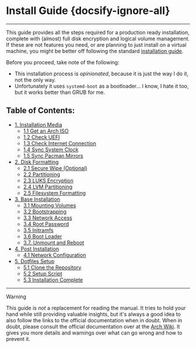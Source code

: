 # Install Guide {docsify-ignore-all}
---

This guide provides all the steps required for a production ready installation, complete with (almost) full disk
encryption and logical volume management.
If these are not features you need, or are planning to just install on a virtual machine, you might be better off
following the standard [installation guide](https://wiki.archlinux.org/index.php/Installation_guide).

Before you proceed, take note of the following:
* This installation process is _opinionated_, because it is just the way I do it, not the only way.
* Unfortunately it uses `systemd-boot` as a bootloader...
  I know, I hate it too, but it works better than GRUB for me.

## Table of Contents:
* [1. Installation Media](install_guide/10_InstallationMedia)
    * [1.1 Get an Arch ISO](install_guide/10_InstallationMedia#_11-get-an-arch-iso)
    * [1.2 Check UEFI](install_guide/10_InstallationMedia#_12-check-uefi)
    * [1.3 Check Internet Connection](install_guide/10_InstallationMedia#_13-check-internet-connection)
    * [1.4 Sync System Clock](install_guide/10_InstallationMedia#_14-sync-system-clock)
    * [1.5 Sync Pacman Mirrors](install_guide/10_InstallationMedia#_15-sync-pacman-mirrors)
* [2. Disk Formatting](install_guide/20_DiskFormatting)
    * [2.1 Secure Wipe (Optional)](install_guide/20_DiskFormatting#_21-secure-wipe-optional)
    * [2.2 Partitioning](install_guide/20_DiskFormatting#_22-partitioning)
    * [2.3 LUKS Encryption](install_guide/20_DiskFormatting#_23-luks-encryption)
    * [2.4 LVM Partitioning](install_guide/20_DiskFormatting#_24-lvm-partitioning)
    * [2.5 Filesystem Formatting](install_guide/20_DiskFormatting#_25-filesystem-formatting)
* [3. Base Installation](install_guide/30_BaseInstallation)
    * [3.1 Mounting Volumes](install_guide/30_BaseInstallation#_31-mounting-volumes)
    * [3.2 Bootstrapping](install_guide/30_BaseInstallation#_32-bootstrapping)
    * [3.3 Network Access](install_guide/30_BaseInstallation#_33-network-access)
    * [3.4 Root Password](install_guide/30_BaseInstallation#_34-root-password)
    * [3.5 Initramfs](install_guide/30_BaseInstallation#_35-initramfs)
    * [3.6 Boot Loader](install_guide/30_BaseInstallation#_36-boot-loader)
    * [3.7. Unmount and Reboot](install_guide/30_BaseInstallation#_37-unmount-and-reboot)
* [4. Post Installation](install_guide/40_PostInstallation)
    * [4.1 Network Configuration](install_guide/40_PostInstallation#_41-network-configuration)
* [5. Dotfiles Setup](install_guide/50_DotfilesSetup)
    * [5.1 Clone the Repository](install_guide/50_DotfilesSetup#_51-clone-the-repository)
    * [5.2 Setup Script](install_guide/50_DotfilesSetup#_52-setup-script)
    * [5.3 Installation Complete](install_guide/50_DotfilesSetup#_53-installation-complete)

---

> [!WARNING]
> This guide is _not_ a replacement for reading the manual.
> It tries to hold your hand while still providing valuable insights, but it's always a good idea to also follow the
> links to the official documentation when in doubt.
> When in doubt, please consult the official documentation over at the
> [Arch Wiki](https://wiki.archlinux.org/index.php/installation_guide).
> It gives you more details and warnings over what can go wrong and how to prevent it.
